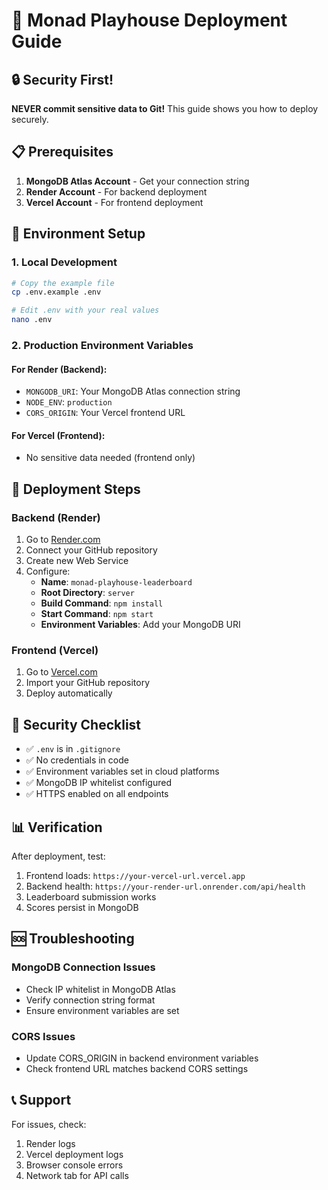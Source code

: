 # 🚀 Monad Playhouse Deployment Guide

## 🔒 Security First!

**NEVER commit sensitive data to Git!** This guide shows you how to deploy securely.

## 📋 Prerequisites

1. **MongoDB Atlas Account** - Get your connection string
2. **Render Account** - For backend deployment
3. **Vercel Account** - For frontend deployment

## 🔧 Environment Setup

### 1. Local Development
```bash
# Copy the example file
cp .env.example .env

# Edit .env with your real values
nano .env
```

### 2. Production Environment Variables

#### For Render (Backend):
- `MONGODB_URI`: Your MongoDB Atlas connection string
- `NODE_ENV`: `production`
- `CORS_ORIGIN`: Your Vercel frontend URL

#### For Vercel (Frontend):
- No sensitive data needed (frontend only)

## 🚀 Deployment Steps

### Backend (Render)
1. Go to [Render.com](https://render.com)
2. Connect your GitHub repository
3. Create new Web Service
4. Configure:
   - **Name**: `monad-playhouse-leaderboard`
   - **Root Directory**: `server`
   - **Build Command**: `npm install`
   - **Start Command**: `npm start`
   - **Environment Variables**: Add your MongoDB URI

### Frontend (Vercel)
1. Go to [Vercel.com](https://vercel.com)
2. Import your GitHub repository
3. Deploy automatically

## 🔐 Security Checklist

- ✅ `.env` is in `.gitignore`
- ✅ No credentials in code
- ✅ Environment variables set in cloud platforms
- ✅ MongoDB IP whitelist configured
- ✅ HTTPS enabled on all endpoints

## 📊 Verification

After deployment, test:
1. Frontend loads: `https://your-vercel-url.vercel.app`
2. Backend health: `https://your-render-url.onrender.com/api/health`
3. Leaderboard submission works
4. Scores persist in MongoDB

## 🆘 Troubleshooting

### MongoDB Connection Issues
- Check IP whitelist in MongoDB Atlas
- Verify connection string format
- Ensure environment variables are set

### CORS Issues
- Update CORS_ORIGIN in backend environment variables
- Check frontend URL matches backend CORS settings

## 📞 Support

For issues, check:
1. Render logs
2. Vercel deployment logs
3. Browser console errors
4. Network tab for API calls
